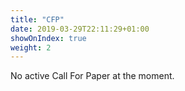 ```yaml
---
title: "CFP"
date: 2019-03-29T22:11:29+01:00
showOnIndex: true
weight: 2
---
```


No active Call For Paper at the moment.
